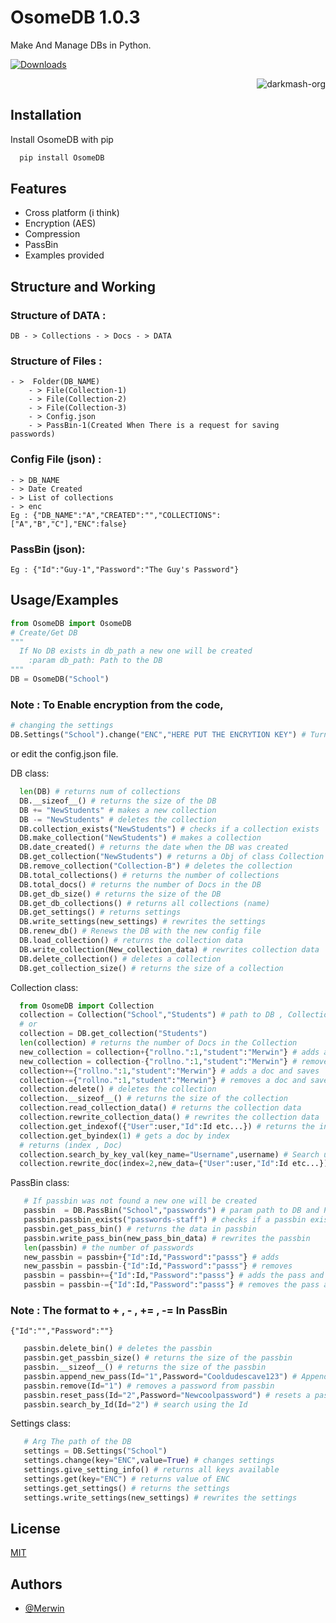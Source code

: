 
# OsomeDB 1.0.3

Make And Manage DBs in Python.

[![Downloads](https://static.pepy.tech/badge/osomedb)](https://pepy.tech/project/osomedb)

<p align="right"> <img src="https://komarev.com/ghpvc/?username=meriwn-osome-db&label=Project%20views&color=0e75b6&style=flat" alt="darkmash-org" /> </p>



## Installation

Install OsomeDB with pip

```bash
  pip install OsomeDB
```
    
## Features

- Cross platform (i think)
- Encryption (AES)
- Compression
- PassBin
- Examples provided

## Structure and Working

### Structure of DATA :
   
    DB - > Collections - > Docs - > DATA

### Structure of Files :
    - >  Folder(DB_NAME)
        - > File(Collection-1)
        - > File(Collection-2)
        - > File(Collection-3)
        - > Config.json
        - > PassBin-1(Created When There is a request for saving passwords)
### Config File (json) :
    - > DB_NAME
    - > Date Created
    - > List of collections
    - > enc
    Eg : {"DB_NAME":"A","CREATED":"","COLLECTIONS":["A","B","C"],"ENC":false}
### PassBin (json):
    Eg : {"Id":"Guy-1","Password":"The Guy's Password"}



## Usage/Examples

```python
from OsomeDB import OsomeDB
# Create/Get DB
"""
  If No DB exists in db_path a new one will be created
    :param db_path: Path to the DB
"""
DB = OsomeDB("School") 
```

### Note : To Enable encryption from the code,
```python
# changing the settings
DB.Settings("School").change("ENC","HERE PUT THE ENCRYTION KEY") # Turning on encryption
```
or edit the config.json file.


DB class:
```python
  len(DB) # returns num of collections
  DB.__sizeof__() # returns the size of the DB
  DB += "NewStudents" # makes a new collection
  DB -= "NewStudents" # deletes the collection
  DB.collection_exists("NewStudents") # checks if a collection exists
  DB.make_collection("NewStudents") # makes a collection
  DB.date_created() # returns the date when the DB was created
  DB.get_collection("NewStudents") # returns a Obj of class Collection
  DB.remove_collection("Collection-B") # deletes the collection
  DB.total_collections() # returns the number of collections
  DB.total_docs() # returns the number of Docs in the DB
  DB.get_db_size() # returns the size of the DB
  DB.get_db_collections() # returns all collections (name)
  DB.get_settings() # returns settings
  DB.write_settings(new_settings) # rewrites the settings
  DB.renew_db() # Renews the DB with the new config file
  DB.load_collection() # returns the collection data
  DB.write_collection(New_collection_data) # rewrites collection data
  DB.delete_collection() # deletes a collection
  DB.get_collection_size() # returns the size of a collection
```

Collection class:
```python
  from OsomeDB import Collection
  collection = Collection("School","Students") # path to DB , Collection name
  # or
  collection = DB.get_collection("Students")
  len(collection) # returns the number of Docs in the Collection
  new_collection = collection+{"rollno.":1,"student":"Merwin"} # adds a doc
  new_collection = collection-{"rollno.":1,"student":"Merwin"} # removes a doc
  collection+={"rollno.":1,"student":"Merwin"} # adds a doc and saves
  collection-={"rollno.":1,"student":"Merwin"} # removes a doc and saves
  collection.delete() # deletes the collection
  collection.__sizeof__() # returns the size of the collection
  collection.read_collection_data() # returns the collection data
  collection.rewrite_collection_data() # rewrites the collection data
  collection.get_indexof({"User":user,"Id":Id etc...}) # returns the index of the data
  collection.get_byindex(1) # gets a doc by index
  # returns (index , Doc) 
  collection.search_by_key_val(key_name="Username",username) # Search using the value of a given key 
  collection.rewrite_doc(index=2,new_data={"User":user,"Id":Id etc...}) # rewrites a doc

```

PassBin class:
```python
   # If passbin was not found a new one will be created
   passbin  = DB.PassBin("School","passwords") # param path to DB and PassBins name.
   passbin.passbin_exists("passwords-staff") # checks if a passbin exists.
   passbin.get_pass_bin() # returns the data in passbin
   passbin.write_pass_bin(new_pass_bin_data) # rewrites the passbin
   len(passbin) # the number of passwords
   new_passbin = passbin+{"Id":Id,"Password":"passs"} # adds
   new_passbin = passbin-{"Id":Id,"Password":"passs"} # removes
   passbin = passbin+={"Id":Id,"Password":"passs"} # adds the pass and save to passbin returns passbin obj
   passbin = passbin-={"Id":Id,"Password":"passs"} # removes the pass and save to passbin returns passbin obj
```
### Note : The format to + , - , += , -= In PassBin
```
{"Id":"","Password":""}
```
```python
   passbin.delete_bin() # deletes the passbin
   passbin.get_passbin_size() # returns the size of the passbin
   passbin.__sizeof__() # returns the size of the passbin
   passbin.append_new_pass(Id="1",Password="Cooldudescave123") # Appends a new password
   passbin.remove(Id="1") # removes a password from passbin
   passbin.reset_pass(Id="2",Password="Newcoolpassword") # resets a password
   passbin.search_by_Id(Id="2") # search using the Id 
```

Settings class:
```python
   # Arg The path of the DB
   settings = DB.Settings("School") 
   settings.change(key="ENC",value=True) # changes settings
   settings.give_setting_info() # returns all keys available
   settings.get(key="ENC") # returns value of ENC
   settings.get_settings() # returns the settings
   settings.write_settings(new_settings) # rewrites the settings
```


## License

[MIT](https://choosealicense.com/licenses/mit/)


## Authors

- [@Merwin](https://www.github.com/mastercodermerwin)
